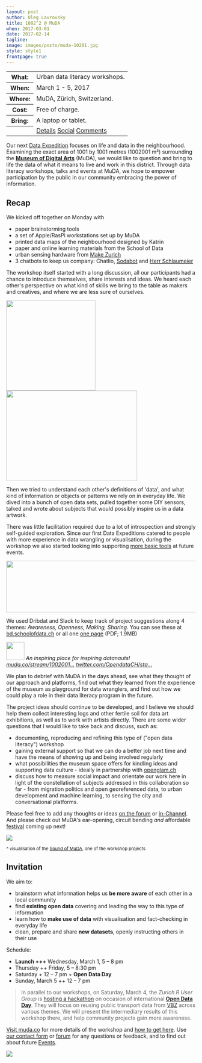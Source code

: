 ```yaml
---
layout: post
author: Oleg Lavrovsky
title: 1002^2 @ MuDA
when: 2017-03-01
date: 2017-02-14
tagline:
image: images/posts/muda-10201.jpg
style: style1
frontpage: true
---
```


<table>
<tr><th>What:</th><td>Urban data literacy workshops.</td></tr>
<tr><th>When:</th><td>March 1 - 5, 2017</td></tr>
<tr><th>Where:</th><td>MuDA, Zürich, Switzerland.</td></tr>
<tr><th>Cost:</th><td>Free of charge.</td></tr>
<tr><th>Bring:</th><td>A laptop or tablet.</td></tr>
<tr><th></th><td><a href="http://muda.co/stream/1002001.php" class="button special">Details</a>&nbsp;<a href="https://www.facebook.com/events/157349754768822/#" class="button special">Social</a>&nbsp;<a href="https://forum.schoolofdata.ch/t/1-5-3-i-o-ii-o-i/203" class="button special">Comments</a></td></tr>
</table>

Our next [Data Expedition](http://schoolofdata.org/data-expeditions/) focuses on life and data in the neighbourhood. Examining the exact area of 1001 by 1001 metres (1002001 m²) surrounding the **[Museum of Digital Arts](http://muda.co/)** (MuDA), we would like to question and bring to life the data of what it means to live and work in this district. Through data literacy workshops, talks and events at MuDA, we hope to empower participation by the public in our community embracing the power of information.

<h2>Recap</h2>

<p>We kicked off together on Monday with </p>

<ul>
<li>paper brainstorming tools</li>
<li>a set of Apple/RasPi workstations set up by MuDA</li>
<li>printed data maps of the neighbourhood designed by Katrin</li>
<li>paper and online learning materials from the School of Data</li>
<li>urban sensing hardware from <a href="https://forum.schoolofdata.ch/t/3-4-2-make-zurich-2017/173">Make Zurich</a>
</li>
<li>3 chatbots to keep us company: Chatlio, <a href="https://forum.schoolofdata.ch/t/introducing-sodabotnik/87">Sodabot</a> and <a href="https://github.com/schoolofdata-ch/schlaumeier">Herr Schlaumeier</a>
</li>
</ul>

<p>The workshop itself started with a long discussion, all our participants had a chance to introduce themselves, share interests and ideas. We heard each other's perspective on what kind of skills we bring to the table as makers and creatives, and where we are less sure of ourselves. </p>

<p><img src="https://forum.schoolofdata.ch/uploads/default/original/1X/3e463ee3c18e15c954193030d80b2de745c87a20.jpg" height="240" width="237"><img src="https://forum.schoolofdata.ch/uploads/default/optimized/1X/0480caf3a45b019b361ed27dee5761dd2cb5d352_1_348x240.jpg" height="240" width="348"></p>

<p>Then we tried to understand each other's definitions of 'data', and what kind of information or objects or patterns we rely on in everyday life. We dived into a bunch of open data sets, pulled together some DIY sensors, talked and wrote about subjects that would possibly inspire us in a data artwork. </p>

<p>There was little facilitation required due to a lot of introspection and strongly self-guided exploration. Since our first Data Expeditions catered to people with more experience in data wrangling or visualisation, during the workshop we also started looking into supporting <a href="https://forum.schoolofdata.ch/t/what-tools-do-we-use-for-data-wrangling/202">more basic tools</a> at future events.</p>

<p><img src="https://forum.schoolofdata.ch/uploads/default/optimized/1X/e53a48597aa375fed5249c3f112df14797d58e79_1_690x137.png" width="690" height="137"></p>

<p>We used Dribdat and Slack to keep track of project suggestions along 4 themes: <em>Awareness, Openness, Making, Sharing</em>. You can see these at <a href="http://bd.schoolofdata.ch/event/1">bd.schoolofdata.ch</a> or all one <a href="http://soda.camp/workshops/2017/1002001/dribdat/dribdat-all-projects.pdf">one page</a> (PDF; 1.9MB)</p>

<i class="onebox twitterstatus"><a href="https://twitter.com/oiioiioioiiioio/status/837421831162331136"><img src="https://pbs.twimg.com/profile_images/602479456670896128/CYmiFmE0_normal.png" class="thumbnail" width="48" height="48"></a>
An inspiring place for inspiring datanauts! <a href="http://muda.co/stream/1002001.php">muda.co/stream/1002001…</a> <a href="https://twitter.com/OpendataCH/status/837404126589898752">twitter.com/OpendataCH/sta…</a></i>

<p>We plan to debrief with MuDA in the days ahead, see what they thought of our approach and platforms, find out what they learned from the experience of the museum as playground for data wranglers, and find out how we could play a role in their data literacy program in the future. </p>

<p>The project ideas should continue to be developed, and I believe we should help them collect interesting logs and other fertile soil for data art exhibitions, as well as to work with artists directly. There are some wider questions that I would like to take back and discuss, such as:</p>

<ul>
<li>documenting, reproducing and refining this type of ("open data literacy") workshop</li>
<li>gaining external support so that we can do a better job next time and have the means of showing up and being involved regularly </li>
<li>what possibilities the museum space offers for kindling ideas and supporting data culture - ideally in partnership with <a href="http://glam.opendata.ch">openglam.ch</a> </li>
<li>discuss how to measure social impact and orientate our work here in light of the constellation of subjects addressed in this collaboration so far - from migration politics and open georeferenced data, to urban development and machine learning, to sensing the city and conversational platforms.</li>
</ul>

<p>Please feel free to add any thoughts or ideas <a href="https://forum.schoolofdata.ch/t/1-5-3-1001-2-muda/203/4">on the forum</a> or <a href="http://so-thirsty.herokuapp.com">in-Channel</a>. And please check out MuDA's ear-opening, circuit bending <em>and</em> affordable <a href="http://zurichmodular.ch/">festival</a> coming up next!</p>

<p><a href="http://bd.schoolofdata.ch/project/20"><img src="http://soda.camp/workshops/2017/1002001/sound/ttn-sound.png"></a></p>
<small>^ visualisation of the <a href="http://bd.schoolofdata.ch/project/20">Sound of MuDA</a>, one of the workshop projects</small>

<h2>Invitation</h2>

We aim to:

- brainstorm what information helps us __be more aware__ of each other in a local community
- find __existing open data__ covering and leading the way to this type of information
- learn how to __make use of data__ with visualisation and fact-checking in everyday life
- clean, prepare and share __new datasets__, openly instructing others in their use

Schedule:

- **Launch +++** Wednesday, March 1, 5 – 8 pm
- Thursday ++ Friday, 5 – 8:30 pm
- Saturday + 12 – 7 pm + **Open Data Day**
- Sunday, March 5 ++ 12 – 7 pm

> In parallel to our workshops, on Saturday, March 4, the *Zurich R User Group* is [hosting a hackathon](http://zurich-r-user-group.github.io/hackathon.html) on occasion of international **[Open Data Day](http://opendataday.org/)**. They will focus on reusing public transport data from [VBZ](https://www.stadt-zuerich.ch/vbz/en/index.html) across various themes. We will present the intermediary results of this workshop there, and help community projects gain more awareness.

[Visit muda.co](http://muda.co/stream/1002001.php) for more details of the workshop and [how to get here](http://muda.co/info/). Use [our contact form](http://schoolofdata.ch#contact) or [forum](https://forum.schoolofdata.ch/) for any questions or feedback, and to find out about future [Events](https://forum.schoolofdata.ch/c/events).

![](http://muda.co/stream/img/10201_muda.jpg)
